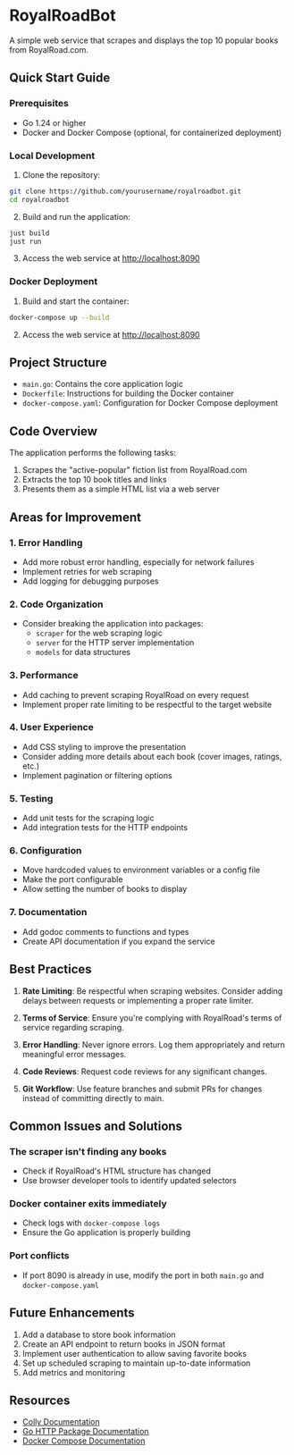 # RoyalRoadBot

A simple web service that scrapes and displays the top 10 popular books from RoyalRoad.com.

## Quick Start Guide

### Prerequisites
- Go 1.24 or higher
- Docker and Docker Compose (optional, for containerized deployment)

### Local Development

1. Clone the repository:
```bash
git clone https://github.com/yourusername/royalroadbot.git
cd royalroadbot
```

2. Build and run the application:
```bash
just build
just run
```

3. Access the web service at [http://localhost:8090](http://localhost:8090)

### Docker Deployment

1. Build and start the container:
```bash
docker-compose up --build
```

2. Access the web service at [http://localhost:8090](http://localhost:8090)

## Project Structure

- `main.go`: Contains the core application logic
- `Dockerfile`: Instructions for building the Docker container
- `docker-compose.yaml`: Configuration for Docker Compose deployment

## Code Overview

The application performs the following tasks:
1. Scrapes the "active-popular" fiction list from RoyalRoad.com
2. Extracts the top 10 book titles and links
3. Presents them as a simple HTML list via a web server

## Areas for Improvement

### 1. Error Handling
- Add more robust error handling, especially for network failures
- Implement retries for web scraping
- Add logging for debugging purposes

### 2. Code Organization
- Consider breaking the application into packages:
  - `scraper` for the web scraping logic
  - `server` for the HTTP server implementation
  - `models` for data structures

### 3. Performance
- Add caching to prevent scraping RoyalRoad on every request
- Implement proper rate limiting to be respectful to the target website

### 4. User Experience
- Add CSS styling to improve the presentation
- Consider adding more details about each book (cover images, ratings, etc.)
- Implement pagination or filtering options

### 5. Testing
- Add unit tests for the scraping logic
- Add integration tests for the HTTP endpoints

### 6. Configuration
- Move hardcoded values to environment variables or a config file
- Make the port configurable
- Allow setting the number of books to display

### 7. Documentation
- Add godoc comments to functions and types
- Create API documentation if you expand the service

## Best Practices

1. **Rate Limiting**: Be respectful when scraping websites. Consider adding delays between requests or implementing a proper rate limiter.

2. **Terms of Service**: Ensure you're complying with RoyalRoad's terms of service regarding scraping.

3. **Error Handling**: Never ignore errors. Log them appropriately and return meaningful error messages.

4. **Code Reviews**: Request code reviews for any significant changes.

5. **Git Workflow**: Use feature branches and submit PRs for changes instead of committing directly to main.

## Common Issues and Solutions

### The scraper isn't finding any books
- Check if RoyalRoad's HTML structure has changed
- Use browser developer tools to identify updated selectors

### Docker container exits immediately
- Check logs with `docker-compose logs`
- Ensure the Go application is properly building

### Port conflicts
- If port 8090 is already in use, modify the port in both `main.go` and `docker-compose.yaml`

## Future Enhancements

1. Add a database to store book information
2. Create an API endpoint to return books in JSON format
3. Implement user authentication to allow saving favorite books
4. Set up scheduled scraping to maintain up-to-date information
5. Add metrics and monitoring

## Resources

- [Colly Documentation](http://go-colly.org/docs/)
- [Go HTTP Package Documentation](https://pkg.go.dev/net/http)
- [Docker Compose Documentation](https://docs.docker.com/compose/)
